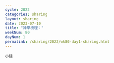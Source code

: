 ```yaml
---
cycle: 2022
categories: sharing
layout: sharing
date: 2023-07-10
title: "神學梳理："
weekNum: 80
dayNum: 1
permalink: /sharing/2022/wk80-day1-sharing.html
---
```

[](https://eccseattle.github.io/media/sharing/2022/wk080/2023-07-10-bin.m4a)

`小錢`
